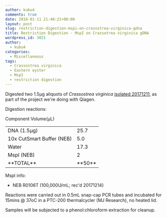 ```yaml
---
author: kubu4
comments: true
date: 2018-01-11 21:48:21+00:00
layout: post
slug: restriction-digestion-mspi-on-crassotrea-virginica-gdna
title: Restriction Digestion - MspI on Crassotrea virginica gDNA
wordpress_id: 3021
author:
  - kubu4
categories:
  - Miscellaneous
tags:
  - Crassostrea virginica
  - Eastern oyster
  - MspI
  - restriction digestion
---
```


Digested two 1.5μg aliquots of _Crassostrea virginica_ [isolated 20171211](https://robertslab.github.io/sams-notebook/2017/12/11/dna-isolation-quantification-crassotrea-virginica-mantle-gdna.html), as part of the project we're doing with Qiagen.

Digestion reactions:

<table >

<tr >
  Component
  Volume(μL)
</tr>

<tbody >
<tr >
  
<td >DNA (1.5μg)
</td>
  
<td >25.7
</td>
</tr>
<tr >
  
<td >10x CutSmart Buffer (NEB)
</td>
  
<td >5.0
</td>
</tr>
<tr >
  
<td >Water
</td>
  
<td >17.3
</td>
</tr>
<tr >
  
<td >MspI (NEB)
</td>
  
<td >2
</td>
</tr>
<tr >
  
<td >**TOTAL**
</td>
  
<td >**50**
</td>
</tr>
</tbody>
</table>

MspI info:





  * NEB R0106T (100,000U/mL; rec'd 20171214)



Reactions were carried out in 0.5mL snap-cap PCR tubes and incubated for 15mins @ 37oC in a PTC-200 thermalcycler (MJ Research), no heated lid.

Samples will be subjected to a phenol:chloroform extraction for cleanup.
